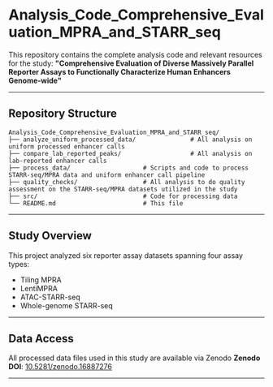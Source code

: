 # Analysis_Code_Comprehensive_Evaluation_MPRA_and_STARR_seq

This repository contains the complete analysis code and relevant resources for the study:
**"Comprehensive Evaluation of Diverse Massively Parallel Reporter Assays to Functionally Characterize Human Enhancers Genome-wide"**

---
## Repository Structure
```
Analysis_Code_Comprehensive_Evaluation_MPRA_and_STARR_seq/
├── analyze_uniform_processed_data/               # All analysis on uniform processed enhancer calls
├── compare_lab_reported_peaks/                   # All analysis on lab-reported enhancer calls
├── process_data/                    # Scripts and code to process STARR-seq/MPRA data and uniform enhancer call pipeline
├── quality_checks/                  # All analysis to do quality assessment on the STARR-seq/MPRA datasets utilized in the study
├── src/                             # Code for processing data
└── README.md                        # This file
```
---

## Study Overview

This project analyzed six reporter assay datasets spanning four assay types:

- Tiling MPRA  
- LentiMPRA  
- ATAC-STARR-seq  
- Whole-genome STARR-seq  

---
## Data Access

All processed data files used in this study are available via Zenodo
**Zenodo DOI**: [10.5281/zenodo.16887276](https://doi.org/10.5281/zenodo.16887276)

---
